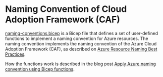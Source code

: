 # Naming Convention of Cloud Adoption Framework (CAF)

[naming-conventions.bicep](./naming-conventions.bicep) is a Bicep file that defines a set of user-defined functions to implement a naming convention for Azure resources. 
The naming convention implements the naming convention of the Azure Cloud Adoption Framework (CAF), as described on [Azure Resource Naming Best Practices](https://learn.microsoft.com/en-us/azure/cloud-adoption-framework/ready/azure-best-practices/resource-naming). 

How the functions work is described in the blog post [Apply Azure naming convention using Bicep functions](https://ronaldbosma.github.io/blog/2024/06/05/apply-azure-naming-convention-using-bicep-functions/).
